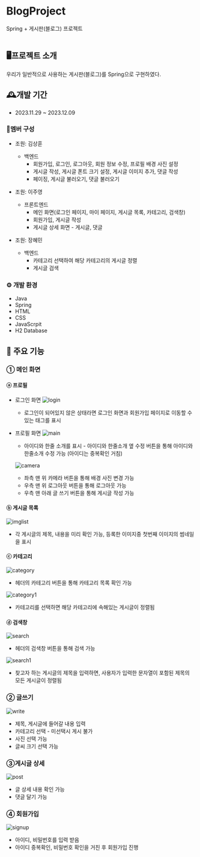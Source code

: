 # BlogProject
Spring + 게시판(블로그) 프로젝트
<br>
<br>

## 🖥프로젝트 소개
우리가 일반적으로 사용하는 게시판(블로그)를 Spring으로 구현하였다.


## 🕰개발 기간
- 2023.11.29 ~ 2023.12.09


### 👤멤버 구성
- 조원: 김상훈
  - 백엔드
    - 회원가입, 로그인, 로그아웃, 회원 정보 수정, 프로필 배경 사진 설정
    - 게시글 작성, 게시글 폰트 크기 설정, 게시글 이미지 추가, 댓글 작성
    - 페이징, 게시글 불러오기, 댓글 불러오기
  
    
- 조원: 이주영
  - 프론트엔드
    - 메인 화면(로그인 페이지, 마이 페이지, 게시글 목록, 카테고리, 검색창)
    - 회원가입, 게시글 작성
    - 게시글 상세 화면 - 게시글, 댓글

    
- 조원: 장혜민
  - 백엔드
    - 카테고리 선택하여 해당 카테고리의 게시글 정렬
    - 게시글 검색
 

### ⚙ 개발 환경
- Java
- Spring
- HTML
- CSS
- JavaScrpit
- H2 Database

## 📌 주요 기능
### ① 메인 화면
#### ⓐ 프로필
  - 로그인 화면
    ![login](https://github.com/JooYeong-Lee/BlogProject/assets/100755494/badfd0ef-e517-42e2-ac24-29a02d332f34)
    - 로그인이 되어있지 않은 상태라면 로그인 화면과 회원가입 페이지로 이동할 수 있는 태그를 표시
  - 프로필 화면
    ![main](https://github.com/JooYeong-Lee/BlogProject/assets/100755494/84c41d4c-b110-4638-bd22-69f63e807361)
    - 아이디와 한줄 소개를 표시 - 아이디와 한줄소개 옆 수정 버튼을 통해 아이디와 한줄소개 수정 가능 (아이디는 중복확인 거침)

      
    ![camera](https://github.com/JooYeong-Lee/BlogProject/assets/100755494/3c2b6590-d2ec-43ee-8b5c-cc55958e1d0d)
    - 좌측 맨 위 카메라 버튼을 통해 배경 사진 변경 가능
    - 우측 맨 위 로그아웃 버튼을 통해 로그아웃 가능
    - 우측 맨 아래 글 쓰기 버튼을 통해 게시글 작성 가능
      
#### ⓑ 게시글 목록
  ![imglist](https://github.com/JooYeong-Lee/BlogProject/assets/100755494/2bdcd192-7682-4913-9487-51f5cbbc575f)
  - 각 게시글의 제목, 내용을 미리 확인 가능, 등록한 이미지중 첫번째 이미지의 썸네일을 표시
    
#### ⓒ 카테고리
  ![category](https://github.com/JooYeong-Lee/BlogProject/assets/100755494/7a603f86-1b2a-4480-a63e-d2cb36581782)
  - 헤더의 카테고리 버튼을 통해 카테고리 목록 확인 가능

    
  ![category1](https://github.com/JooYeong-Lee/BlogProject/assets/100755494/774cda3d-25c9-4512-90ec-73e7ba815ef9)
  - 카테고리를 선택하면 해당 카테고리에 속해있는 게시글이 정렬됨
    
#### ⓓ 검색창
  ![search](https://github.com/JooYeong-Lee/BlogProject/assets/100755494/9b34bbcd-5794-4f77-b983-ea43229a8ad8)
  - 헤더의 검색창 버튼을 통해 검색 가능


  ![search1](https://github.com/JooYeong-Lee/BlogProject/assets/100755494/a341432b-4b91-477b-81f6-7a7a6f86cb67)
  - 찾고자 하는 게시글의 제목을 입력하면, 사용자가 입력한 문자열이 포함된 제목의 모든 게시글이 정렬됨
     
    
### ② 글쓰기
  ![write](https://github.com/JooYeong-Lee/BlogProject/assets/100755494/1bc23f30-a6a9-4f4f-8869-abe347e0f3f3)
  - 제목, 게시글에 들어갈 내용 입력
  - 카테고리 선택 - 미선택시 게시 불가
  - 사진 선택 가능
  - 글씨 크기 선택 가능


### ③게시글 상세
  ![post](https://github.com/JooYeong-Lee/BlogProject/assets/100755494/069bfc03-fc3f-4569-a675-6fc783eebb45)
  - 글 상세 내용 확인 가능
  - 댓글 달기 가능


### ④ 회원가입
  ![signup](https://github.com/JooYeong-Lee/BlogProject/assets/100755494/f467c4f5-b367-497c-bb8f-1d1d1b81f4c7)
  - 아이디, 비밀번호를 입력 받음
  - 아이디 중복확인, 비밀번호 확인을 거친 후 회원가입 진행
